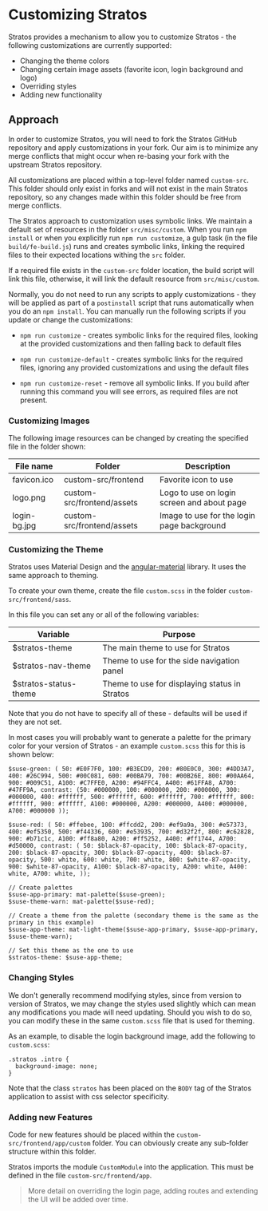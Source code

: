# Customizing Stratos

Stratos provides a mechanism to allow you to customize Stratos - the following customizations are currently supported:

- Changing the theme colors
- Changing certain image assets (favorite icon, login background and logo)
- Overriding styles
- Adding new functionality

## Approach

In order to customize Stratos, you will need to fork the Stratos GitHub repository and apply customizations in your fork. Our aim is to minimize any merge conflicts that might occur when re-basing your fork with the upstream Stratos repository.

All customizations are placed within a top-level folder named `custom-src`. This folder should only exist in forks and will not exist in the main Stratos repository, so any changes made within this folder should be free from merge conflicts.

The Stratos approach to customization uses symbolic links. We maintain a default set of resources in the folder `src/misc/custom`. When you run `npm install` or when you explicitly run `npm run customize`, a gulp task (in the file `build/fe-build.js`) runs and creates symbolic links, linking the required files to their expected locations withing the `src` folder.

If a required file exists in the `custom-src` folder location, the build script will link this file, otherwise, it will link the default resource from `src/misc/custom`.

Normally, you do not need to run any scripts to apply customizations - they will be applied as part of a `postinstall` script that runs automatically when you do an `npm install`. You can manually run the following scripts if you update or change the customizations:

- `npm run customize` - creates symbolic links for the required files, looking at the provided customizations and then falling back to default files

- `npm run customize-default` - creates symbolic links for the required files, ignoring any provided customizations and using the default files

- `npm run customize-reset` - remove all symbolic links. If you build after running this command you will see errors, as required files are not present.

### Customizing Images

The following image resources can be changed by creating the specified file in the folder shown:

|File name|Folder|Description|
|---|---|---|
|favicon.ico|custom-src/frontend|Favorite icon to use|
|logo.png|custom-src/frontend/assets|Logo to use on login screen and about page|
|login-bg.jpg|custom-src/frontend/assets|Image to use for the login page background|

### Customizing the Theme

Stratos uses Material Design and the [angular-material](https://material.angular.io/) library. It uses the same approach to theming.

To create your own theme, create the file `custom.scss` in the folder `custom-src/frontend/sass`.

In this file you can set any or all of the following variables:

|Variable|Purpose|
|---|---|
|$stratos-theme|The main theme to use for Stratos|
|$stratos-nav-theme|Theme to use for the side navigation panel|
$stratos-status-theme|Theme to use for displaying status in Stratos|

Note that you do not have to specify all of these - defaults will be used if they are not set.

In most cases you will probably want to generate a palette for the primary color for your version of Stratos - an example `custom.scss` this for this is shown below:

```
$suse-green: ( 50: #E0F7F0, 100: #B3ECD9, 200: #80E0C0, 300: #4DD3A7, 400: #26C994, 500: #00C081, 600: #00BA79, 700: #00B26E, 800: #00AA64, 900: #009C51, A100: #C7FFE0, A200: #94FFC4, A400: #61FFA8, A700: #47FF9A, contrast: (50: #000000, 100: #000000, 200: #000000, 300: #000000, 400: #ffffff, 500: #ffffff, 600: #ffffff, 700: #ffffff, 800: #ffffff, 900: #ffffff, A100: #000000, A200: #000000, A400: #000000, A700: #000000 ));

$suse-red: ( 50: #ffebee, 100: #ffcdd2, 200: #ef9a9a, 300: #e57373, 400: #ef5350, 500: #f44336, 600: #e53935, 700: #d32f2f, 800: #c62828, 900: #b71c1c, A100: #ff8a80, A200: #ff5252, A400: #ff1744, A700: #d50000, contrast: ( 50: $black-87-opacity, 100: $black-87-opacity, 200: $black-87-opacity, 300: $black-87-opacity, 400: $black-87-opacity, 500: white, 600: white, 700: white, 800: $white-87-opacity, 900: $white-87-opacity, A100: $black-87-opacity, A200: white, A400: white, A700: white, ));

// Create palettes
$suse-app-primary: mat-palette($suse-green);
$suse-theme-warn: mat-palette($suse-red);

// Create a theme from the palette (secondary theme is the same as the primary in this example)
$suse-app-theme: mat-light-theme($suse-app-primary, $suse-app-primary, $suse-theme-warn);

// Set this theme as the one to use
$stratos-theme: $suse-app-theme;
```

### Changing Styles

We don't generally recommend modifying styles, since from version to version of Stratos, we may change the styles used slightly which can mean any modifications you made will need updating. Should you wish to do so, you can modify these in the same `custom.scss` file that is used for theming.

As an example, to disable the login background image, add the following to `custom.scss`:

```
.stratos .intro {
  background-image: none;
}
```

Note that the class `stratos` has been placed on the `BODY` tag of the Stratos application to assist with css selector specificity.

### Adding new Features

Code for new features should be placed within the `custom-src/frontend/app/custom` folder. You can obviously create any sub-folder structure within this folder.

Stratos imports the module `CustomModule` into the application. This must be defined in the file `custom-src/frontend/app`.

> More detail on overriding the login page, adding routes and extending the UI will be added over time.